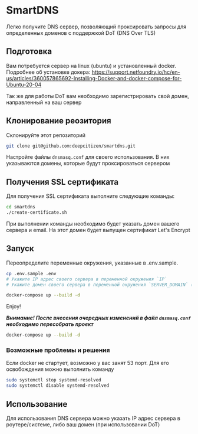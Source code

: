 # SmartDNS
Легко получите DNS сервер, позволяющий проксировать запросы для определенных доменов с поддержкой DoT (DNS Over TLS)

## Подготовка
Вам потребуется сервер на linux (ubuntu) и установленный docker. Подробнее об установке докера:
https://support.netfoundry.io/hc/en-us/articles/360057865692-Installing-Docker-and-docker-compose-for-Ubuntu-20-04

Так же для работы DoT вам необходимо зарегистрировать свой домен, направленный на ваш сервер

## Клонирование реозитория
Склонируйте этот репозиторий
```bash
git clone git@github.com:deepcitizen/smartdns.git
```

Настройте файлы `dnsmasq.conf` для своего использования. 
В них указываются домены, которые будут проксироваться сервером

## Получения SSL сертификата
Для получения SSL сертификата выполните следующие команды:
```bash
cd smartdns
./create-certificate.sh
```

При выполнении команды необходимо будет указать домен вашего сервера и email. 
На этот домен будет выпущен сертификат Let's Encrypt

## Запуск
Переопределите переменные окружения, указанные в .env.sample.

```bash
cp .env.sample .env
# Укажите IP адрес своего сервера в переменной окружения `IP`
# Укажите домен своего сервера в переменной окружения `SERVER_DOMAIN` (тот же самый, который был использован при выпуске сертификата)

docker-compose up --build -d
```

Enjoy!

***Внимание! После внесения очередных изменений в файл `dnsmasq.conf` необходимо пересобрать проект***
```bash
docker-compose up --build -d
```

### Возможные проблемы и решения
Если docker не стартует, возможно у вас занят 53 порт. Для его освобождения можно выполнить команду

```bash
sudo systemctl stop systemd-resolved
sudo systemctl disable systemd-resolved
```

## Использование
Для использования DNS сервера можно указать IP адрес сервера в роутере/системе, либо ваш домен (при использовании DoT)